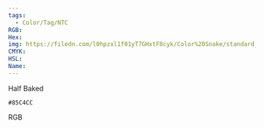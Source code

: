 ```yaml
---
tags:
  - Color/Tag/NTC
RGB:
Hex:
img: https://filedn.com/l0hpzxl1f01yT7GHxtF8cyk/Color%20Snake/standard_csv_to_svg/85C4CC.svg
CMYK:
HSL:
Name:
---
```

Half Baked
```palette
#85C4CC
```
RGB
